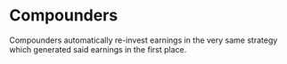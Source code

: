# Compounders

Compounders automatically re-invest earnings in the very same strategy which generated said earnings in the first place.
